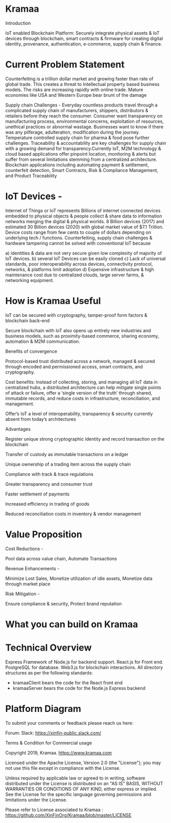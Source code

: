 # Kramaa

Introduction 

IoT enabled Blockchain Platform: Securely integrate physical assets &amp; IoT devices through blockchain, smart contracts &amp; firmware for creating digital identity, provenance, authentication, e-commerce, supply chain &amp; finance.

# Current Problem Statement

Counterfeiting is a trillion dollar market and growing faster than rate of global trade. This creates a threat to Intellectual property based business models. The risks are increasing rapidly with online trade. Mature economies like USA and Western Europe bear brunt of the damage

Supply chain Challenges - Everyday countless products travel through a complicated supply chain of manufacturers, shippers, distributors & retailers before they reach the consumer. Consumer want transparency on manufacturing process, environmental concerns, exploitation of resources, unethical practices or abnormal wastage. Businesses want to know if there was any pilferage, adulteration, modification during the journey. Temperature controlled supply chain for pharma & food pose further challenges. Traceability & accountability are key challenges for supply chain with a growing demand for transparency.Currently IoT, M2M technology & cloud based applications offer pinpoint location, monitoring & alerts but suffer from several limitations stemming from a centralized architecture. Blockchain applications including automating payment & settlement, counterfeit detection, Smart Contracts, Risk & Compliance Management, and Product Traceability

# IoT Devices - 

Internet of Things or IoT represents Billions of internet connected devices embedded to physical objects & people collect & share data to information networks merging the digital & physical worlds. 8 Billion devices (2017) and estimated 30 Billion devices (2020) with global market value of $7.1 Trillion. Device costs range from few cents to couple of dollars depending on underlying tech / functions. Counterfeiting, supply chain challenges & hardware tampering cannot be solved with conventional IoT because

a) identities & data are not very secure given low complexity of majority of IoT devices. 
b) several IoT Devices can be easily cloned
c) Lack of universal standards, poor interoperability across devices, connectivity protocol, networks, & platforms limit adoption
d) Expensive infrastructure & high maintenance cost due to centralized clouds, large server farms, & networking equipment. 

# How is Kramaa Useful

IoT can be secured with cryptography, tamper-proof form factors & blockchain back-end

Secure blockchain with IoT also opens up entirely new industries and business models, such as proximity-based commerce, sharing economy, automation & M2M communication.

Benefits of convergence

Protocol-based trust distributed across a network, managed & secured through encoded and permissioned access, smart contracts, and cryptography. 

Cost benefits: Instead of collecting, storing, and managing all IoT data in centralized hubs, a distributed architecture can help mitigate single points of attack or failure, offer a ‘single version of the truth’ through shared, immutable records, and reduce costs in infrastructure, reconciliation, and management. 

Offer’s IoT a level of interoperability, transparency & security currently absent from today’s architectures 

Advantages

Register unique strong cryptographic identity and record transaction on the blockchain

Transfer of custody as immutable transactions on a ledger

Unique ownership of a trading item across the supply chain

Compliance with track & trace regulations

Greater transparency and consumer trust

Faster settlement of payments

Increased efficiency in trading of goods

Reduced reconciliation costs in inventory & vendor management

# Value Proposition

Cost Reductions - 

Pool data across value chain,
Automate Transactions

Revenue Enhancements - 

Minimize Lost Sales,
Monetize utilization of idle assets,
Monetize data through market place

Risk Mitigation -

Ensure compliance & security,
Protect brand reputation

# What you can build on Kramaa

# Technical Overview

Express Framework of Node.js for backend support.
React.js for Front end.
PostgreSQL for database.
Web3.js for blockchain interactions.
All directory structures as per the following standards:
  - kramaaClient bears the code for the React front end
  - kramaaServer bears the code for the Node.js Express backend

# Platform Diagram














To submit your comments or feedback please reach us here: 

Forum: 
Slack: https://xinfin-public.slack.com/








Terms & Condition for Commercial usage

Copyright 2019, Kramaa. https://www.kramaa.com

Licensed under the Apache License, Version 2.0 (the "License"); you may not use this file except in compliance with the License.

Unless required by applicable law or agreed to in writing, software distributed under the License is distributed on an "AS IS" BASIS, WITHOUT WARRANTIES OR CONDITIONS OF ANY KIND, either express or implied. See the License for the specific language governing permissions and limitations under the License.

Please refer to License associated to Kramaa : https://github.com/XinFinOrg/Kramaa/blob/master/LICENSE
